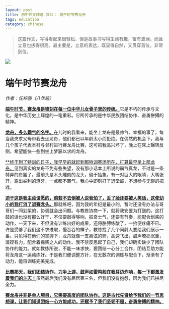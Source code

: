 ```yaml
---
layout: post
title: 初中作文精选（54）： 端午时节赛龙舟
tags: education
category: chinese
---
```


> 这篇作文，写得看起来很轻松，但是故事书写得生动有趣，富有波澜，而且立意也拔得很高。最主要是，立意的表达，既显得自然，又贯穿首位，非常到位。

![](https://crsando.github.io/images/2025-05-08/export_xigps.png)

# 端午时节赛龙舟

*作者：任梓骁（八年级）*

<u>**端午时节，赛龙舟是镌刻在每一位中华儿女骨子里的传统。**</u>它是不朽的传承与文化，是中华历史上辉煌的一笔重彩。它所传承的是中华民族团结协作、奋勇拼搏的精神。

<u>**龙舟，多么霸气的名字。**</u>在儿时的我看来，能坐上龙舟是最帅气、幸福的事了，每当我央求父母带我去坐龙舟，他们都已以年龄太小而拒绝。在偶然的机会下，我与几个孩子代表本村与邻村进行赛龙舟比赛，这可把我高兴坏了，晚上在床上辗转反侧，希望能快一些到坐上梦寐以求的龙舟。

<u>**终于到了特训的日子，我早早的就赶到那特训赛场所在，打算最早坐上那龙舟。</u>见到真实的龙舟不免有些失望，没有那小话本上所说的霸气真龙，不过是一条特异的舟罢了。最前头是木头雕刻的龙头，偏于抽象。有一对巨大的眼睛，大嘴张开，露出尖利的潦牙，一点都不霸气，我心中即刻打了退堂鼓，不想参与无聊的把戏。

<u>**迫于这是我主动请愿的，倘若不去倒被人说我怕了，丢了脸还要被人笑话，这使幼小的我打消了退赛念头。**</u>那就练吧，因为我的年纪是最小的，暂时还没有办法与哥哥们一同划桨的，协调就会出问题。与教练协商一下，就将我安置为打鼓的。这打鼓的话也没有那么好干，不仅要敲得够响，振奋士气，还要有节奏，能配合划桨的动作，一天下来，不但没有训练出好的成果，还将胳膊练酸了，一抬便疼痛不已。许是受够了我们这不求进取，慢吞吞的样子，教练找了几个同龄人要给我们展示一番。只见得在他们的掌握下，龙舟就像一支离弦的箭，高速飞出，鼓声嘹亮沉重，滥铿有力，配合着摇桨之人的动作。我不禁反思起了自己，我们却确实缺少了团队协作的能力。就如教练所说，不能一味求快，要团结一心分工合作，团结互助方能将龙舟这一运动练好。于是我们便调整方针，在无数次的训练与配合下，渐渐有了动力，能将训练完美完成。

<u>**比赛那天，我们团结协作，力争上游，鼓声如雷鸣般在我耳边炸响，每一下都激发着我们的斗志！**</u>虽然最后我们没有屈居第三名，但我们没有抱怨，因为我们已拼尽全力。

<u>**赛龙舟并非是单人项目，它需要高度的团队协作。这是古代先贤给予我们的一节思想课，让我们知道团结一心方能成功，还赋予了我们坚韧不屈，奋勇拼搏的精神。**</u>